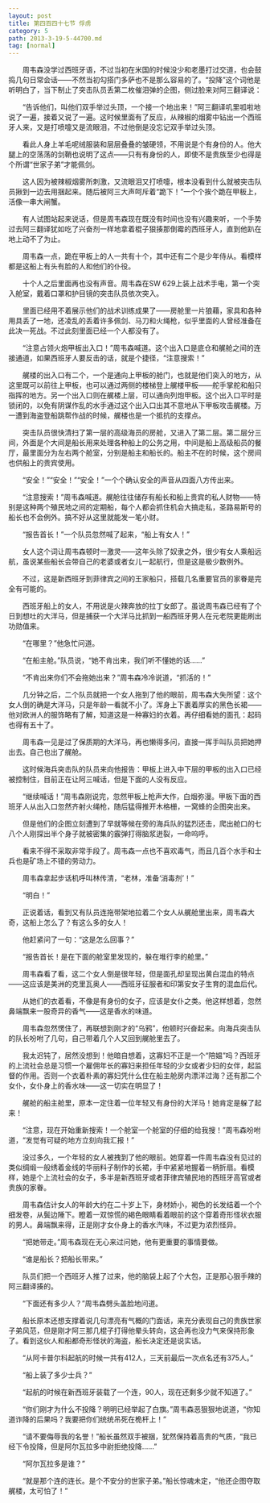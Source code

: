 ```yaml
---
layout: post
title: 第四百四十七节 俘虏
category: 5
path: 2013-3-19-5-44700.md
tag: [normal]
---
```


　　周韦森没学过西班牙语，不过当初在米国的时候没少和老墨打过交道，也会鼓捣几句日常会话——不然当初勾搭门多萨也不是那么容易的了。“投降”这个词他是听明白了，当下制止了突击队员丢第二枚催泪弹的企图，侧过脸来对阿三翻译说：

　　“告诉他们，叫他们双手举过头顶，一个接一个地出来！”阿三翻译叽里呱啦地说了一遍，接着又说了一遍。这时候里面有了反应，从辣椒的烟雾中钻出一个西班牙人来，又是打喷嚏又是流眼泪，不过他倒是没忘记双手举过头顶。

　　看此人身上羊毛呢绒服装和层层叠叠的皱硬领，不用说是个有身份的人。他大腿上的空荡荡的剑鞘也说明了这点——只有有身份的人，即使不是贵族至少也得是个所谓“世家子弟”才能佩剑。

　　这人因为被辣椒烟雾所刺激，又流眼泪又打喷嚏，根本没看到什么就被突击队员揪到一边去用捆起来。随后被阿三大声呵斥着“跪下！”一个个挨个跪在甲板上，活像一串大闸蟹。

　　有人试图站起来说话，但是周韦森现在既没有时间也没有兴趣来听，一个手势过去阿三翻译犹如吃了兴奋剂一样地拿着棍子狠揍那倒霉的西班牙人，直到他趴在地上动不了为止。

　　周韦森一点，跪在甲板上的人一共有十个，其中还有二个是少年侍从。看模样都是这船上有头有脸的人和他们的仆役。

　　十个人之后里面再也没有声音。周韦森在SW 629上装上战术手电，第一个突入舱室，戴着口罩和护目镜的突击队员依次突入。

　　里面已经用不着展示他们的战术训练成果了——房舱里一片狼藉，家具和各种用具丢了一地，还凌乱的丢着许多佩剑、马刀和火绳枪，似乎里面的人曾经准备在此决一死战。不过此刻里面已经一个人都没有了。

　　“注意占领火炮甲板出入口！”周韦森喊道。这个出入口是底仓和艉舱之间的连接通道，如果西班牙人要反击的话，就是个捷径，“注意搜索！”

　　艉楼的出入口有二个，一个是通向上甲板的舱门，也就是他们突入的地方，从这里既可以前往上甲板，也可以通过两侧的楼梯登上艉楼甲板——舵手掌舵和船只指挥的地方。另一个出入口则在艉楼上层，可以通向列炮甲板。这个出入口平时是锁闭的，以免有阴谋作乱的水手通过这个出入口出其不意地从下甲板攻击艉楼。万一遭到海盗登船跳帮作战的时候，艉楼也是一个抵抗的支撑点。

　　突击队员很快清扫了第一层的高级海员的房舱，又进入了第二层。第二层分三间，外面是个大间是船长用来处理各种船上的公务之用，中间是船上高级船员的餐厅，最里面分为左右两个舱室，分别是船主和船长的。船主不在的时候，这个房间也供船上的贵宾使用。

　　“安全！”“安全！”“安全！”一个个确认安全的声音从四面八方传出来。

　　“注意搜索！”周韦森喊道。艉舱往往储存有船长和船上贵宾的私人财物——特别是这种两个殖民地之间的定期船，每个人都会抓住机会大搞走私，圣路易斯号的船长也不会例外。搞不好从这里就能发一笔小财。

　　“报告首长！”一个队员忽然喊了起来，“船上有女人！”

　　女人这个词让周韦森顿时一激灵——这年头除了奴隶之外，很少有女人乘船远航，虽说某些船长会带自己的老婆或者女儿一起航行，但是这是极少数例外。

　　不过，这是新西班牙到菲律宾之间的王家船只，搭载几名重要官员的家眷是完全有可能的。

　　西班牙船上的女人，不用说是火辣奔放的拉丁女郎了。虽说周韦森已经有了个日到想吐的大洋马，但是捕获一个大洋马比抓到一船西班牙男人在元老院更能刷出功勋值来。

　　“在哪里？”他急忙问道。

　　“在船主舱。”队员说，“她不肯出来，我们听不懂她的话……”

　　“不肯出来你们不会拖她出来？”周韦森冷冷说道，“抓活的！”

　　几分钟之后，二个队员就把一个女人拖到了他的眼前，周韦森大失所望：这个女人倒的确是大洋马，只是年龄一看就不小了。浑身上下裹着厚实的黑色长裙——他对欧洲人的服饰略有了解，知道这是一种寡妇的衣着。再仔细看她的面孔：起码也得有五十了。

　　周韦森一见是过了保质期的大洋马，再也懒得多问，直接一挥手叫队员把她押出去。自己也出了艉舱。

　　这时候海兵突击队的队员来向他报告：甲板上进入中下层的甲板的出入口已经被控制住，目前正在让阿三喊话，但是下面的人没有反应。

　　“继续喊话！”周韦森刚说完，忽然甲板上枪声大作，白烟弥漫。甲板下面的西班牙人从出入口忽然齐射火绳枪，随后猛得推开木格栅，一窝蜂的企图突出来。

　　但是他们的企图立刻遭到了早就等候在旁的海兵队的猛烈还击，爬出舱口的七八个人刚探出半个身子就被密集的霰弹打得脑浆迸裂，一命呜呼。

　　看来不得不采取非常手段了。周韦森一点也不喜欢毒气，而且几百个水手和士兵也是矿场上不错的劳动力。

　　周韦森拿起步话机呼叫林传清，“老林，准备‘消毒剂’！”

　　“明白！”

　　正说着话，看到又有队员连拖带架地拉着二个女人从艉舱里出来，周韦森大奇，这船上怎么了？有这么多的女人！

　　他赶紧问了一句：“这是怎么回事？”

　　“报告首长！是在下面的舱室里发现的，躲在堆行李的舱里。”

　　周韦森看了看，这二个女人倒是很年轻，但是面孔却呈现出黄白混血的特点——这应该是美洲的克里瓦奥人——西班牙征服者和印第安女子生育的混血后代。

　　从她们的衣着看，不像是有身份的女子，应该是女仆之类。他这样想着，忽然鼻端飘来一股奇异的香气——这是香水的味道。

　　周韦森忽然愣住了，再联想到刚才的“乌鸦”，他顿时兴奋起来。向海兵突击队的队长吩咐了几句，自己带着几个人又回到艉舱里去了。

　　我太迟钝了，居然没想到！他暗自想着，这寡妇不正是一个“陪媪”吗？西班牙的上流社会总是习惯一个雇佣年长的寡妇来担任年轻的少女或者少妇的女伴，起监督的作用。否则一个衣着朴素的寡妇凭什么住在船主舱房内漂洋过海？还有那二个女仆，女仆身上的香水味——这一切实在明显了！

　　艉舱的船主舱里，原本一定住着一位年轻又有身份的大洋马！她肯定是躲了起来！

　　“注意，现在开始重新搜索！一个舱室一个舱室的仔细的给我搜！”周韦森吩咐道，“发觉有可疑的地方立刻向我汇报！”

　　没过多久，一个年轻的女人被拽到了他的眼前。她穿着一件周韦森没有见过的类似绸缎一般绣着金线的华丽料子制作的长裙，手中紧紧地握着一柄折扇。看模样，她是个上流社会的女子，多半是新西班牙或者菲律宾殖民地的西班牙高官或者贵族的家眷。

　　周韦森估计女人的年龄大约在二十岁上下，身材娇小，褐色的长发结着一个个细发卷，从鬓边陲下。瞪着一双惊慌的褐色眼睛看着眼前的这个穿着奇形怪状衣服的男人。鼻端飘来得，正是刚才女仆身上的香水汽味，不过更为浓烈怪异。

　　“把她带走。”周韦森现在无心来过问她，他有更重要的事情要做。

　　“谁是船长？把船长带来。”

　　队员们把一个西班牙人推了过来，他的脑袋上起了个大包，正是那心狠手辣的阿三翻译揍的。

　　“下面还有多少人？”周韦森劈头盖脸地问道。

　　船长原本还想支撑着说几句漂亮有气概的门面话，来充分表现自己的贵族世家子弟风范，但是刚才阿三那几棍子打得他晕头转向，这会再也没力气来保持形象了。看到这伙人和船都奇形怪状的海盗，船长决定还是说实话。

　　“从阿卡普尔科起航的时候一共有412人，三天前最后一次点名还有375人。”

　　“船上装了多少士兵？”

　　“起航的时候在新西班牙装载了一个连，90人，现在还剩多少就不知道了。”

　　“你们刚才为什么不投降？明明已经举起了白旗。”周韦森恶狠狠地说道，“你知道诈降的后果吗？我要把你们统统吊死在桅杆上！”

　　“请不要侮辱我的名誉！”船长虽然双手被捆，犹然保持着高贵的气质，“我已经下令投降，但是阿尔瓦拉多中尉拒绝投降……”

　　“阿尔瓦拉多是谁？”

　　“就是那个连的连长。是个不安分的世家子弟。”船长惊魂未定，“他还企图夺取艉楼，太可怕了！”
